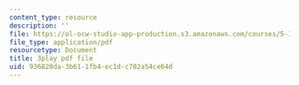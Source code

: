 ```yaml
---
content_type: resource
description: ''
file: https://ol-ocw-studio-app-production.s3.amazonaws.com/courses/5-111sc-principles-of-chemical-science-fall-2014/936820da3b611fb4ec1dc702a54ce64d_ed_XR1BzuQs.pdf
file_type: application/pdf
resourcetype: Document
title: 3play pdf file
uid: 936820da-3b61-1fb4-ec1d-c702a54ce64d
---
```

